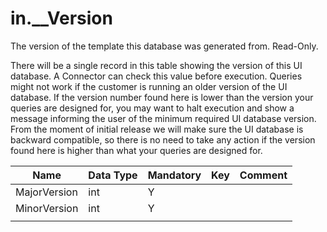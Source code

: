 # in.__Version

The version of the template this database was generated from. Read-Only.

There will be a single record in this table showing the version of this UI database. A Connector can check this value before execution. Queries might not work if the customer is running an older version of the UI database. If the version number found here is lower than the version your queries are designed for, you may want to halt execution and show a message informing the user of the minimum required UI database version. From the moment of initial release we will make sure the UI database is backward compatible, so there is no need to take any action if the version found here is higher than what your queries are designed for.

| Name         | Data Type | Mandatory | Key | Comment |
|--------------|-----------|-----------|-----|---------|
| MajorVersi​​on | int       | Y         |     |         |
| MinorVersion | int       | Y         |     |         |
|              |           |           |     |         |